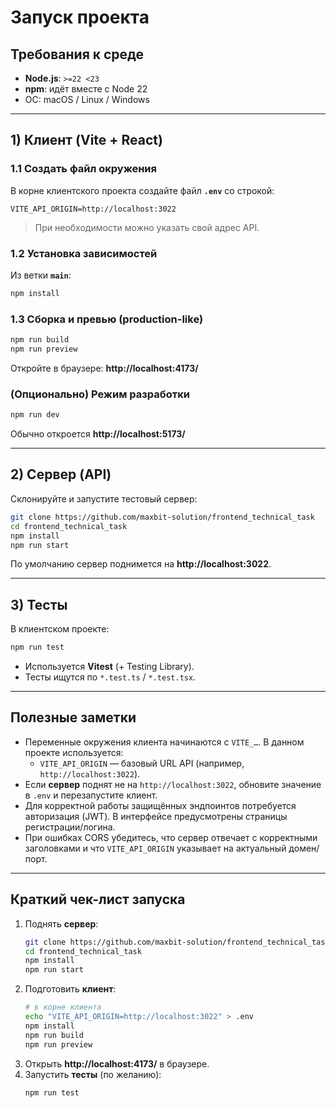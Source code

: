 # Запуск проекта

## Требования к среде

- **Node.js**: `>=22 <23`
- **npm**: идёт вместе с Node 22
- ОС: macOS / Linux / Windows

---

## 1) Клиент (Vite + React)

### 1.1 Создать файл окружения

В корне клиентского проекта создайте файл **`.env`** со строкой:

```env
VITE_API_ORIGIN=http://localhost:3022
```

> При необходимости можно указать свой адрес API.

### 1.2 Установка зависимостей

Из ветки **`main`**:

```bash
npm install
```

### 1.3 Сборка и превью (production-like)

```bash
npm run build
npm run preview
```

Откройте в браузере: **http://localhost:4173/**

### (Опционально) Режим разработки

```bash
npm run dev
```

Обычно откроется **http://localhost:5173/**

---

## 2) Сервер (API)

Склонируйте и запустите тестовый сервер:

```bash
git clone https://github.com/maxbit-solution/frontend_technical_task
cd frontend_technical_task
npm install
npm run start
```

По умолчанию сервер поднимется на **http://localhost:3022**.

---

## 3) Тесты

В клиентском проекте:

```bash
npm run test
```

- Используется **Vitest** (+ Testing Library).
- Тесты ищутся по `*.test.ts` / `*.test.tsx`.

---

## Полезные заметки

- Переменные окружения клиента начинаются с `VITE_…`. В данном проекте используется:
  - `VITE_API_ORIGIN` — базовый URL API (например, `http://localhost:3022`).
- Если **сервер** поднят не на `http://localhost:3022`, обновите значение в `.env` и перезапустите клиент.
- Для корректной работы защищённых эндпоинтов потребуется авторизация (JWT). В интерфейсе предусмотрены страницы регистрации/логина.
- При ошибках CORS убедитесь, что сервер отвечает с корректными заголовками и что `VITE_API_ORIGIN` указывает на актуальный домен/порт.

---

## Краткий чек-лист запуска

1. Поднять **сервер**:
   ```bash
   git clone https://github.com/maxbit-solution/frontend_technical_task
   cd frontend_technical_task
   npm install
   npm run start
   ```
2. Подготовить **клиент**:
   ```bash
   # в корне клиента
   echo "VITE_API_ORIGIN=http://localhost:3022" > .env
   npm install
   npm run build
   npm run preview
   ```
3. Открыть **http://localhost:4173/** в браузере.
4. Запустить **тесты** (по желанию):
   ```bash
   npm run test
   ```
